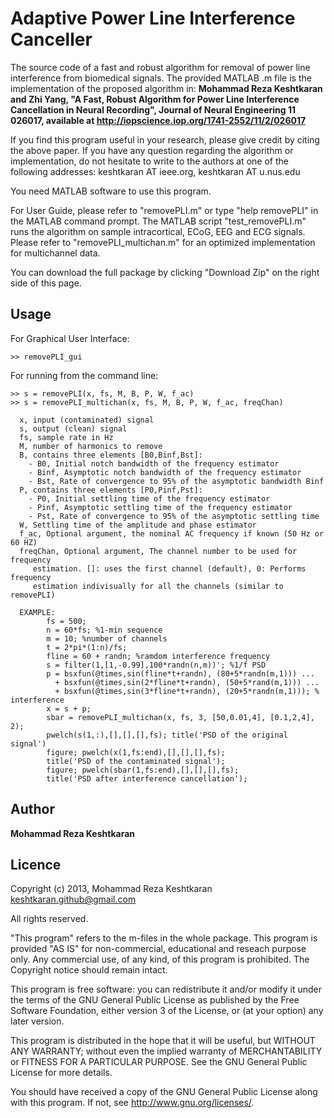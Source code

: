 Adaptive Power Line Interference Canceller
=================================

The source code of a fast and robust algorithm for removal of power line interference from biomedical signals.
The provided MATLAB .m file is the implementation of the proposed algorithm in:
**Mohammad Reza Keshtkaran and Zhi Yang, "A Fast, Robust Algorithm for Power Line Interference Cancellation in Neural Recording", Journal of Neural Engineering 11 026017, available at http://iopscience.iop.org/1741-2552/11/2/026017**

If you find this program useful in your research, please give credit by citing the above paper. If you have any question regarding the algorithm or implementation, do not hesitate to write to the authors at one of the following addresses: keshtkaran AT ieee.org, keshtkaran AT u.nus.edu

You need MATLAB software to use this program. 

For User Guide, please refer to "removePLI.m" or type "help removePLI" in the MATLAB command prompt.
The MATLAB script "test_removePLI.m" runs the algorithm on sample intracortical, ECoG, EEG and ECG signals.
Please refer to "removePLI_multichan.m" for an optimized implementation for multichannel data.

You can download the full package by clicking "Download Zip" on the right side of this page.

## Usage
For Graphical User Interface:
```
>> removePLI_gui
```
For running from the command line:
```
>> s = removePLI(x, fs, M, B, P, W, f_ac)
>> s = removePLI_multichan(x, fs, M, B, P, W, f_ac, freqChan)
```
```
  x, input (contaminated) signal
  s, output (clean) signal
  fs, sample rate in Hz
  M, number of harmonics to remove
  B, contains three elements [B0,Binf,Bst]: 
	- B0, Initial notch bandwidth of the frequency estimator
	- Binf, Asymptotic notch bandwidth of the frequency estimator
	- Bst, Rate of convergence to 95% of the asymptotic bandwidth Binf
  P, contains three elements [P0,Pinf,Pst]: 
	- P0, Initial settling time of the frequency estimator
	- Pinf, Asymptotic settling time of the frequency estimator
	- Pst, Rate of convergence to 95% of the asymptotic settling time
  W, Settling time of the amplitude and phase estimator
  f_ac, Optional argument, the nominal AC frequency if known (50 Hz or 60 HZ)
  freqChan, Optional argument, The channel number to be used for frequency
     estimation. []: uses the first channel (default), 0: Performs frequency
     estimation indivisually for all the channels (similar to removePLI)
```
```
  EXAMPLE:
		fs = 500;
		n = 60*fs; %1-min sequence	
		m = 10; %number of channels
		t = 2*pi*(1:n)/fs;
		fline = 60 + randn; %ramdom interference frequency
		s = filter(1,[1,-0.99],100*randn(n,m))'; %1/f PSD
		p = bsxfun(@times,sin(fline*t+randn), (80+5*randn(m,1))) ...
          + bsxfun(@times,sin(2*fline*t+randn), (50+5*rand(m,1))) ...
		  + bsxfun(@times,sin(3*fline*t+randn), (20+5*randn(m,1))); % interference	
		x = s + p;
 		sbar = removePLI_multichan(x, fs, 3, [50,0.01,4], [0.1,2,4], 2);
 		pwelch(s(1,:),[],[],[],fs); title('PSD of the original signal')
 		figure; pwelch(x(1,fs:end),[],[],[],fs); 
		title('PSD of the contaminated signal');
 		figure; pwelch(sbar(1,fs:end),[],[],[],fs); 
		title('PSD after interference cancellation');
```

## Author
**Mohammad Reza Keshtkaran**
## Licence
  Copyright (c) 2013, Mohammad Reza Keshtkaran <keshtkaran.github@gmail.com>
  
  All rights reserved.
  
  "This program" refers to the m-files in the whole package.
  This program is provided "AS IS" for non-commercial, educational 
  and reseach purpose only. Any commercial use, of any kind, of 
  this program is prohibited. The Copyright notice should remain intact.

  This program is free software: you can redistribute it and/or modify
  it under the terms of the GNU General Public License as published by
  the Free Software Foundation, either version 3 of the License, or
  (at your option) any later version.

  This program is distributed in the hope that it will be useful,
  but WITHOUT ANY WARRANTY; without even the implied warranty of
  MERCHANTABILITY or FITNESS FOR A PARTICULAR PURPOSE.  See the
  GNU General Public License for more details.

  You should have received a copy of the GNU General Public License
  along with this program.  If not, see <http://www.gnu.org/licenses/>.

